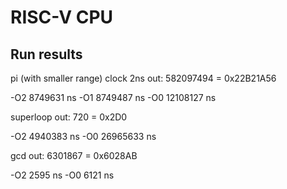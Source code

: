 # RISC-V CPU

## Run results

pi
(with smaller range)
clock 2ns
out: 582097494 = 0x22B21A56

-O2
8749631 ns
-O1
8749487 ns
-O0
12108127 ns

superloop
out: 720 = 0x2D0

-O2
4940383 ns
-O0
26965633 ns

gcd
out: 6301867 = 0x6028AB

-O2
2595 ns
-O0
6121 ns